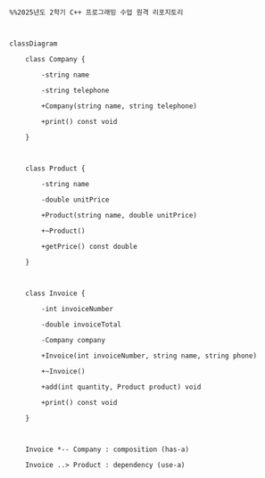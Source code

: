 ﻿```mermaid

%%2025년도 2학기 C++ 프로그래밍 수업 원격 리포지토리



classDiagram

    class Company {

        -string name

        -string telephone

        +Company(string name, string telephone)

        +print() const void

    }

 

    class Product {

        -string name

        -double unitPrice

        +Product(string name, double unitPrice)

        +~Product()

        +getPrice() const double

    }

 

    class Invoice {

        -int invoiceNumber

        -double invoiceTotal

        -Company company

        +Invoice(int invoiceNumber, string name, string phone)

        +~Invoice()

        +add(int quantity, Product product) void

        +print() const void

    }

 

    Invoice *-- Company : composition (has-a)

    Invoice ..> Product : dependency (use-a)

```

